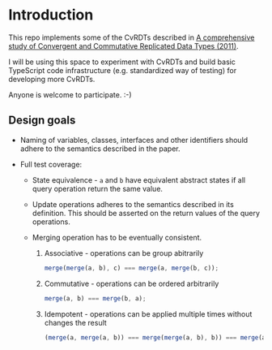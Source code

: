 # Introduction

This repo implements some of the CvRDTs described in [A comprehensive study of Convergent and
Commutative Replicated Data Types (2011)](https://hal.inria.fr/inria-00555588/).

I will be using this space to experiment with CvRDTs and build basic TypeScript code infrastructure
(e.g. standardized way of testing) for developing more CvRDTs.

Anyone is welcome to participate. :-)

## Design goals

- Naming of variables, classes, interfaces and other identifiers should adhere to the semantics
  described in the paper.

- Full test coverage:

  - State equivalence - `a` and `b` have equivalent abstract states if all query operation return
    the same value.

  - Update operations adheres to the semantics described in its definition. This should be asserted
    on the return values of the query operations.

  - Merging operation has to be eventually consistent.

    1. Associative - operations can be group abitrarily

       ```ts
       merge(merge(a, b), c) === merge(a, merge(b, c));
       ```

    2. Commutative - operations can be ordered arbitrarily

       ```ts
       merge(a, b) === merge(b, a);
       ```

    3. Idempotent - operations can be applied multiple times without changes the result

       ```ts
       (merge(a, merge(a, b)) === merge(merge(a, b), b)) === merge(a, b);
       ```
